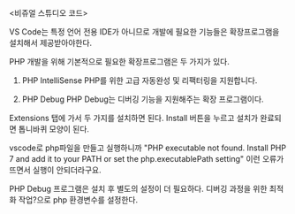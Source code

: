 <비쥬얼 스튜디오 코드>

VS Code는 특정 언어 전용 IDE가 아니므로 개발에 필요한 기능들은 확장프로그램을 설치해서 제공받아야한다.

PHP 개발을 위해 기본적으로 필요한 확장프로그램은 두 가지가 있다.

  1. PHP IntelliSense
  PHP를 위한 고급 자동완성 및 리팩터링을 지원합니다.

  2. PHP Debug
  PHP Debug는 디버깅 기능을 지원해주는 확장 프로그램이다.

Extensions 탭에 가서 두 가지를 설치하면 된다. Install 버튼을 누르고 설치가 완료되면 톱니바퀴 모양이 된다. 

vscode로 php파일을 만들고 실행하니까 
"PHP executable not found. Install PHP 7 and add it to your PATH or set the php.executablePath setting" 
이런 오류가 뜨면서 실행이 안되더라구요.

PHP Debug 프로그램은 설치 후 별도의 설정이 더 필요하다. 디버깅 과정을 위한 최적화 작업?으로 php 환경변수를 설정한다.







